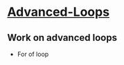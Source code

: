 <h1> <ins>  Advanced-Loops </ins> </h1>
<h2> Work on advanced loops </h2>

<ul>
  <li> For of loop </li>
</ul>


